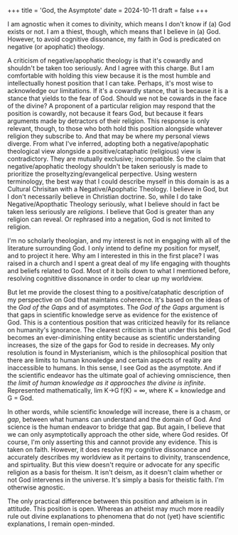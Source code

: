 +++
title = 'God, the Asymptote'
date = 2024-10-11
draft = false
+++

I am agnostic when it comes to divinity, which means I don't know if (a) God exists or not. I am a thiest, though, which means that I believe in (a) God. However, to avoid cognitive dissonance, my faith in God is predicated on negative (or apophatic) theology.

A criticism of negative/apophatic theology is that it's cowardly and shouldn't be taken too seriously. And I agree with this charge. But I am comfortable with holding this view because it is the most humble and intellectually honest position that I can take. Perhaps, it's most wise to acknowledge our limitations. If it's a cowardly stance, that is because it is a stance that yields to the fear of God. Should we not be cowards in the face of the divine? A proponent of a particular religion may respond that the position is cowardly, not because it fears God, but because it fears arguments made by detractors of their religion. This response is only relevant, though, to those who both hold this position alongside whatever religion they subscribe to. And that may be where my personal views diverge. From what I've inferred, adopting both a negative/apophatic theological view alongside a positive/cataphatic (religious) view is contradictory. They are mutually exclusive; incompatible. So the claim that negative/apophatic theology shouldn't be taken seriously is made to prioritize the proseltyzing/evangelical perpective. Using western terminology, the best way that I could describe myself in this domain is as a Cultural Chrisitan with a Negative/Apophatic Theology. I believe in God, but I don't necessarily believe in Christian doctrine. So, while I do take Negative/Apopthatic Theology seriously, what I believe should in fact be taken less seriously are _religions_. I believe that God is greater than any religion can reveal. Or rephrased into a negation, God is not limited to religion.

I'm no scholarly theologian, and my interest is not in engaging with all of the literature surrounding God. I only intend to define my position for myself, and to project it here. Why am I interested in this in the first place? I was raised in a church and I spent a great deal of my life engaging with thoughts and beliefs related to God. Most of it boils down to what I mentioned before, resolving cognititive dissonance in order to clear up my worldview.

But let me provide the closest thing to a positive/cataphatic description of my perspective on God that maintains coherence. It's based on the ideas of the _God of the Gaps_ and of asymptotes. The _God of the Gaps_ argument is that gaps in scientific knowledge serve as evidence for the existence of God. This is a contentious position that was criticized heavily for its reliance on humanity's ignorance. The clearest criticism is that under this belief, God becomes an ever-diminishing entity because as scientific understanding increases, the size of the gaps for God to reside in decreases. My only resolution is found in Mysterianism, which is the philosophical position that there are limits to human knowledge and certain aspects of reality are inaccessible to humans. In this sense, I see God as the asymptote. And if the scientific endeavor has the ultimate goal of achieving omniscience, then _the limit of human knowledge as it approaches the divine is infinite_. Represented mathematically, lim K→G f(K) = ∞, where K = knowledge and G = God.

In other words, while scientific knowledge will increase, there is a chasm, or _gap_, between what humans can understand and the domain of God. And science is the human endeavor to bridge that gap. But again, I believe that we can only asymptotically approach the other side, where God resides. Of course, I'm only asserting this and cannot provide any evidence. This is taken on faith. However, it does resolve my cognitive dissonance and accurately describes my worldview as it pertains to divinity, transcendence, and spirtuality. But this view doesn't require or advocate for any specific religion as a basis for theism. It isn't deism, as it doesn't claim whether or not God intervenes in the universe. It's simply a basis for theistic faith. I'm otherwise agnostic.

The only practical difference between this position and atheism is in attitude. This position is open. Whereas an atheist may much more readily rule out divine explanations to phenomena that do not (yet) have scientific explanations, I remain open-minded.
